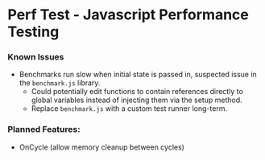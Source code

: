 # Perf Test - Javascript Performance Testing

### Known Issues
 - Benchmarks run slow when initial state is passed in, suspected issue in the `benchmark.js` library.
   - Could potentially edit functions to contain references directly to global variables instead of injecting them via the setup method.
   - Replace `benchmark.js` with a custom test runner long-term.

### Planned Features:
 - OnCycle (allow memory cleanup between cycles)
